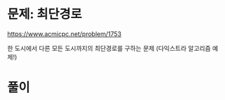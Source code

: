 # 문제: 최단경로
https://www.acmicpc.net/problem/1753

한 도시에서 다른 모든 도시까지의 최단경로를 구하는 문제 (다익스트라 알고리즘 예제!)
# 풀이
``` python

```

